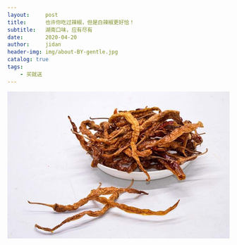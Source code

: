 ```yaml
---
layout:     post
title:      也许你吃过辣椒，但是白辣椒更好恰！
subtitle:   湖南口味，应有尽有
date:       2020-04-20
author:     jidan
header-img: img/about-BY-gentle.jpg
catalog: true
tags:
    - 买就送
---
```

![](/img/te/3.jpg)